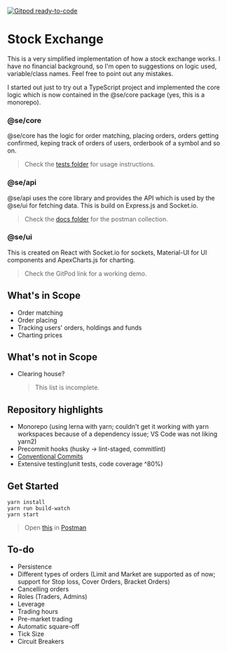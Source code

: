 [![Gitpod ready-to-code](https://img.shields.io/badge/Gitpod-ready--to--code-blue?logo=gitpod)](https://gitpod.io/#https://github.com/jovinjijo/se)

# Stock Exchange

This is a very simplified implementation of how a stock exchange works. I have no financial background, so I'm open to suggestions on logic used, variable/class names. Feel free to point out any mistakes.

I started out just to try out a TypeScript project and implemented the core logic which is now contained in the @se/core package (yes, this is a monorepo).

### @se/core

@se/core has the logic for order matching, placing orders, orders getting confirmed, keping track of orders of users, orderbook of a symbol and so on.

> Check the [tests folder](packages/core/tests/Orders.test.ts) for usage instructions.

### @se/api

@se/api uses the core library and provides the API which is used by the @se/ui for fetching data. This is build on Express.js and Socket.io.

> Check the [docs folder](packages/api/docs/se_api.postman_collection.json) for the postman collection.

### @se/ui

This is created on React with Socket.io for sockets, Material-UI for UI components and ApexCharts.js for charting.

> Check the GitPod link for a working demo.

## What's in Scope

- Order matching
- Order placing
- Tracking users' orders, holdings and funds
- Charting prices

## What's not in Scope

- Clearing house?
  > This list is incomplete.

## Repository highlights

- Monorepo (using lerna with yarn; couldn't get it working with yarn workspaces because of a dependency issue; VS Code was not liking yarn2)
- Precommit hooks (husky -> lint-staged, commitlint)
- [Conventional Commits](https://www.conventionalcommits.org/)
- Extensive testing(unit tests, code coverage ^80%)

## Get Started

```
yarn install
yarn run build-watch
yarn start
```

> Open [this](packages/api/docs/se_api.postman_collection.json) in [Postman](https://www.postman.com/)

## To-do

- Persistence
- Different types of orders (Limit and Market are supported as of now; support for Stop loss, Cover Orders, Bracket Orders)
- Cancelling orders
- Roles (Traders, Admins)
- Leverage
- Trading hours
- Pre-market trading
- Automatic square-off
- Tick Size
- Circuit Breakers
